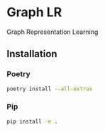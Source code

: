 # Graph LR

Graph Representation Learning

## Installation

### Poetry

```sh
poetry install --all-extras
```

### Pip

```sh
pip install -e .
```